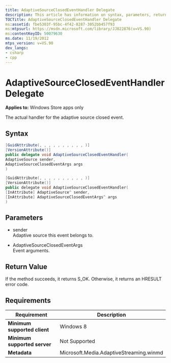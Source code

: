 ```yaml
---
title: AdaptiveSourceClosedEventHandler Delegate
description: This article has information on syntax, parameters, return value, and requirements for the AdaptiveSourceClosedEventHandler delegate. 
TOCTitle: AdaptiveSourceClosedEventHandler Delegate
ms:assetid: fbe5303f-95bc-4f42-8287-3052bb457f93
ms:mtpsurl: https://msdn.microsoft.com/library/JJ822876(v=VS.90)
ms:contentKeyID: 50079630
ms.date: 11/19/2012
mtps_version: v=VS.90
dev_langs:
- csharp
- cpp
---
```


# AdaptiveSourceClosedEventHandler Delegate

**Applies to:** Windows Store apps only

The actual handler for the adaptive source closed event.

## Syntax

```csharp
[GuidAttribute(, , , , , , , , , , )]
[VersionAttribute()]
public delegate void AdaptiveSourceClosedEventHandler(
AdaptiveSource sender,
AdaptiveSourceClosedEventArgs args
)
```

```cpp
[GuidAttribute(, , , , , , , , , , )]
[VersionAttribute()]
public delegate void AdaptiveSourceClosedEventHandler(
[InAttribute] AdaptiveSource^ sender,
[InAttribute] AdaptiveSourceClosedEventArgs^ args
)
```

## Parameters

  - sender  
    Adaptive source this event belongs to.

  - AdaptiveSourceClosedEventArgs  
    Event arguments.

## Return Value

If the method succeeds, it returns S\_OK. Otherwise, it returns an HRESULT error code.

## Requirements

|Requirement|Description|
|--- |--- |
|**Minimum supported client**|Windows 8|
|**Minimum supported server**|Not Supported|
|**Metadata**|Microsoft.Media.AdaptiveStreaming.winmd|
